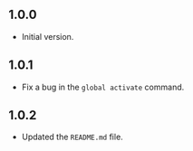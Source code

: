 ## 1.0.0

- Initial version.

## 1.0.1

- Fix a bug in the `global activate` command.

## 1.0.2

- Updated the `README.md` file.
